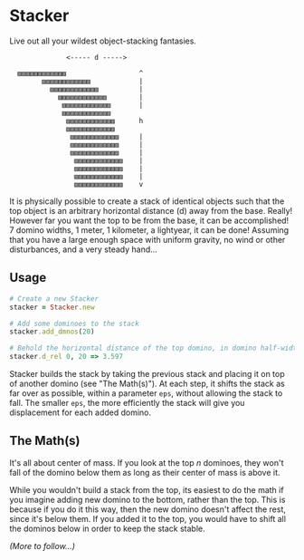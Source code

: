 # Stacker
Live out all your wildest object-stacking fantasies.

                  <----- d ----->
      
      ▨▨▨▨▨▨▨▨▨▨▨▨                  ^
            ▨▨▨▨▨▨▨▨▨▨▨▨            |
              ▨▨▨▨▨▨▨▨▨▨▨▨          |
                ▨▨▨▨▨▨▨▨▨▨▨▨        |
                 ▨▨▨▨▨▨▨▨▨▨▨▨       |
                 ▨▨▨▨▨▨▨▨▨▨▨▨        
                  ▨▨▨▨▨▨▨▨▨▨▨▨      h
                  ▨▨▨▨▨▨▨▨▨▨▨▨       
                   ▨▨▨▨▨▨▨▨▨▨▨▨     |
                   ▨▨▨▨▨▨▨▨▨▨▨▨     |
                   ▨▨▨▨▨▨▨▨▨▨▨▨     |
                    ▨▨▨▨▨▨▨▨▨▨▨▨    |
                    ▨▨▨▨▨▨▨▨▨▨▨▨    |
                    ▨▨▨▨▨▨▨▨▨▨▨▨    |
                    ▨▨▨▨▨▨▨▨▨▨▨▨    v


It is physically possible to create a stack of identical objects such that the top object is an arbitrary horizontal distance (d) away from the base. Really! However far you want the top to be from the base, it can be accomplished! 7 domino widths, 1 meter, 1 kilometer, a lightyear, it can be done! Assuming that you have a large enough space with uniform gravity, no wind or other disturbances, and a very steady hand...

## Usage

```ruby
# Create a new Stacker
stacker = Stacker.new

# Add some dominoes to the stack
stacker.add_dmnos(20)

# Behold the horizontal distance of the top domino, in domino half-widths
stacker.d_rel 0, 20 => 3.597
```

Stacker builds the stack by taking the previous stack and placing it on top of another domino (see "The Math(s)"). At each step, it shifts the stack as far over as possible, within a parameter `eps`, without allowing the stack to fall. The smaller `eps`, the more efficiently the stack will give you displacement for each added domino.

## The Math(s)

It's all about center of mass. If you look at the top _n_ dominoes, they won't fall of the domino below them as long as their center of mass is above it.

While you wouldn't build a stack from the top, its easiest to do the math if you imagine adding new domino to the bottom, rather than the top. This is because if you do it this way, then the new domino doesn't affect the rest, since it's below them. If you added it to the top, you would have to shift all the dominos below in order to keep the stack stable.

_(More to follow...)_
